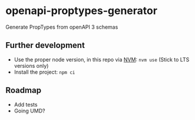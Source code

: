 # openapi-proptypes-generator

Generate PropTypes from openAPI 3 schemas

## Further development

- Use the proper node version, in this repo via [NVM](https://github.com/nvm-sh/nvm): `nvm use` (Stick to LTS versions only)
- Install the project: `npm ci`

## Roadmap

- Add tests
- Going UMD?